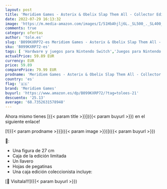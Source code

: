 ```yaml
---
layout: post
title: 'Meridiem Games - Asterix & Obelix Slap Them All - Collector Edition - Nintendo Switch'
date: 2022-07-29 16:13:32
image: 'https://m.media-amazon.com/images/I/51HbAhjlj6L._SL500_._SL400_.jpg'
comments: true
category: ofertas
author: 'tole.es'
slug: 'B099KXRP72-es Meridiem Games - Asterix & Obelix Slap Them All -...'
sku: 'B099KXRP72-es'
tags: [ 'Hardware y juegos para Nintendo Switch','Juegos para Nintendo Switch','Videojuegos','meridiem games','nintendo','🇪🇸', ]
actualPrice: 59.89 EUR
currency: EUR
price: 59.89
comparePrice: 79.99 EUR
prodname: 'Meridiem Games - Asterix & Obelix Slap Them All - Collector Edition - Nintendo Switch'
country: 'es'
flag: '🇪🇸'
brand: 'Meridiem Games'
buyurl: 'https://www.amazon.es/dp/B099KXRP72/?tag=tolees-21'
descuento: '25.13'
average: '68.7352631578948'
---
```


Ahora mismo tienes [{{< param title >}}]({{< param buyurl >}}) en el siguiente enlace!

[![{{< param prodname >}}]({{< param image >}})]({{< param buyurl >}})

🔎:

- Una figura de 27 cm
- Caja de la edición limitada
- Un llavero
- Hojas de pegatinas
- Una caja edición coleccionista incluye:

[🛒 Visítala!!!]({{< param buyurl >}})
